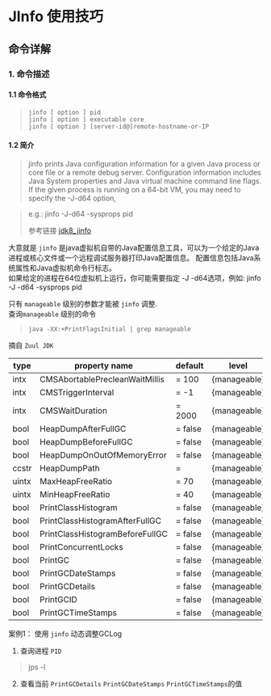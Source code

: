 # JInfo 使用技巧

## 命令详解
### 1. 命令描述
#### 1.1 命令格式

> `jinfo [ option ] pid `</br>
> `jinfo [ option ] executable core` </br>
> `jinfo [ option ] [server-id@]remote-hostname-or-IP`

#### 1.2 简介
> jinfo prints Java configuration information for a given Java process or core file or a remote debug server. Configuration information includes Java System properties and Java virtual machine command line flags. If the given process is running on a 64-bit VM, you may need to specify the -J-d64 option, 

>e.g.: jinfo -J-d64 -sysprops pid
>
> 参考链接 [jdk8_jinfo](https://docs.oracle.com/javase/8/docs/technotes/tools/unix/jinfo.html#BCGEBFDD)

大意就是 `jinfo` 是java虚拟机自带的Java配置信息工具，可以为一个给定的Java进程或核心文件或一个远程调试服务器打印Java配置信息。
配置信息包括Java系统属性和Java虚拟机命令行标志。</br>
如果给定的进程在64位虚拟机上运行，你可能需要指定 -J -d64选项，例如: jinfo -J -d64 -sysprops pid


只有 `manageable` 级别的参数才能被 `jinfo` 调整. </br>
查询`manageable` 级别的命令
> `java -XX:+PrintFlagsInitial | grep manageable`

摘自 `Zuul JDK`

| type |            property name        |  default |     level    |
| ---  |              ---                |   ---    |      ---     |
| intx | CMSAbortablePrecleanWaitMillis  |  = 100   | {manageable} |
| intx | CMSTriggerInterval              |  = -1    | {manageable} |
| intx | CMSWaitDuration                 |  = 2000  | {manageable} |
| bool | HeapDumpAfterFullGC             |  = false | {manageable} |
| bool | HeapDumpBeforeFullGC            |  = false | {manageable} |
| bool | HeapDumpOnOutOfMemoryError      |  = false | {manageable} |
|ccstr | HeapDumpPath                    |  =       | {manageable} |
|uintx | MaxHeapFreeRatio                |  = 70    | {manageable} |
|uintx | MinHeapFreeRatio                |  = 40    | {manageable} |
| bool | PrintClassHistogram             |  = false | {manageable} |
| bool | PrintClassHistogramAfterFullGC  |  = false | {manageable} |
| bool | PrintClassHistogramBeforeFullGC |  = false | {manageable} |
| bool | PrintConcurrentLocks            |  = false | {manageable} |
| bool | PrintGC                         |  = false | {manageable} |
| bool | PrintGCDateStamps               |  = false | {manageable} |
| bool | PrintGCDetails                  |  = false | {manageable} |
| bool | PrintGCID                       |  = false | {manageable} |
| bool | PrintGCTimeStamps               |  = false | {manageable} |

案例1： 使用 `jinfo` 动态调整GCLog
1. 查询进程 `PID`
> jps -l
2. 查看当前 `PrintGCDetails` `PrintGCDateStamps` `PrintGCTimeStamps`的值
